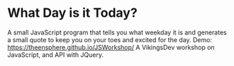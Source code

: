 # What Day is it Today?
A small JavaScript program that tells you what weekday it is and generates a small quote to keep you on your toes and excited for the day.
Demo: https://theensphere.github.io/JSWorkshop/
A VikingsDev workshop on JavaScript, and API with JQuery.
